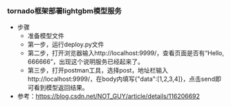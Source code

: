 ### tornado框架部署lightgbm模型服务
+ 步骤
    + 准备模型文件
    + 第一步，运行deploy.py文件
    + 第二步，打开浏览器输入http://localhost:9999/，查看页面是否有“Hello, 666666”，出现这个说明服务已经起来了。
    + 第三步，打开postman工具，选择post，地址栏输入http://localhost:9999/，在body内填写{"data":[1,2,3,4]}，点击send即可看到模型返回结果。
+ 参考：https://blog.csdn.net/NOT_GUY/article/details/116206692
